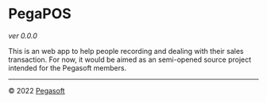 # PegaPOS
_ver 0.0.0_

This is an web app to help people recording and dealing with their sales transaction.
For now, it would be aimed as an semi-opened source project intended for the Pegasoft members.

---
© 2022 [Pegasoft](https://github.com/Pegasoft-co)
